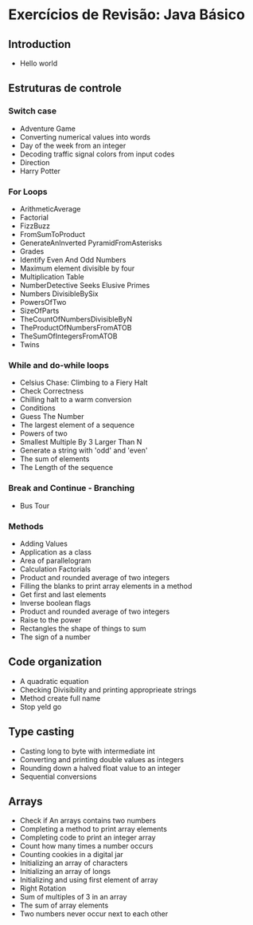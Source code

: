 # Exercícios de Revisão: Java Básico

## Introduction

- Hello world 

## Estruturas de controle

### Switch case

- Adventure Game
- Converting numerical values into words
- Day of the week from an integer
- Decoding traffic signal colors from input codes
- Direction
- Harry Potter

### For Loops

- ArithmeticAverage
- Factorial
- FizzBuzz
- FromSumToProduct
- GenerateAnInverted PyramidFromAsterisks
- Grades
- Identify Even And Odd Numbers
- Maximum element divisible by four
- Multiplication Table
- NumberDetective Seeks Elusive Primes
- Numbers DivisibleBySix
- PowersOfTwo
- SizeOfParts
- TheCountOfNumbersDivisibleByN
- TheProductOfNumbersFromATOB
- TheSumOfIntegersFromATOB
- Twins


### While and do-while loops

- Celsius Chase: Climbing to a Fiery Halt
- Check Correctness
- Chilling halt to a warm conversion
- Conditions
- Guess The Number
- The largest element of a sequence
- Powers of two
- Smallest Multiple By 3 Larger Than N
- Generate a string with 'odd' and 'even'
- The sum of elements
- The Length of the sequence

### Break and Continue - Branching

- Bus Tour

### Methods

- Adding Values
- Application as a class
- Area of parallelogram
- Calculation Factorials
- Product and rounded average of two integers
- Filling the blanks to print array elements in a method
- Get first and last elements
- Inverse boolean flags
- Product and rounded average of two integers
- Raise to the power
- Rectangles the shape of things to sum
- The sign of a number

## Code organization

- A quadratic equation
- Checking Divisibility and printing approprieate strings
- Method create full name
- Stop yeld go

## Type casting

- Casting long to byte with intermediate int
- Converting and printing double values as integers
- Rounding down a halved float value to an integer
- Sequential conversions

## Arrays

- Check if An arrays contains two numbers
- Completing a method to print array elements
- Completing code to print an integer array
- Count how many times a number occurs
- Counting cookies in a digital jar
- Initializing an array of characters
- Initializing an array of longs
- Initializing and using first element of array
- Right Rotation
- Sum of multiples of 3 in an array
- The sum of array elements
- Two numbers never occur next to each other